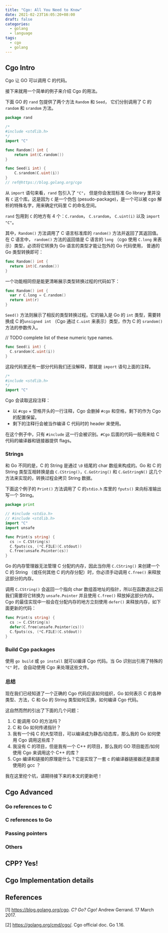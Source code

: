 ```yaml
---
title: "Cgo: All You Need to Know"
date: 2021-02-23T16:05:20+08:00
draft: false
categories:
  - golang
  - language
tags:
  - cgo
  - golang
---
```


## Cgo Intro
Cgo 让 GO 可以调用 C 的代码。

接下来就用一个简单的例子来介绍 Cgo 的用法。

下面 GO 的 `rand` 包提供了两个方法 `Random` 和 `Seed`， 它们分别调用了 C 的 `random` 和 `srandom` 方法。

```go
package rand

/*
#include <stdlib.h>
*/
import "C"

func Random() int {
    return int(C.random())
}

func Seed(i int) {
    C.srandom(C.uint(i))
}
// ref@https://blog.golang.org/cgo
```
从 `import` 语句来看，`rand` 包引入了 `"C"`， 但是你会发现标准 Go library 里并没有 `C` 这个库。这是因为 `C` 是一个伪包 (pesudo-package)，是一个可以被 cgo 解析的特殊名字，用来确定代码里 C 的命名空间。

`rand` 包用到 `C` 的地方有 4 个：`C.random`， `C.srandom`， `C.uint(i)` 以及 `import "C"`。

其中，`Random()` 方法调用了 C 语言标准库的 `random()` 方法并返回了其返回值。在 C 语言中， `random()` 方法的返回值是 C 语言的 `long` （cgo 使用 `C.long` 来表示）类型，必须将它转换为 Go 语言的类型才能让包外的 Go 代码使用， 普通的 Go 类型转换即可：

```go
func Random() int {
  return int(C.random())
}
```

一个功能相同但是能更清晰展示类型转换过程的代码如下：

```go
func Random() int {
  var r C.long = C.random()
  return int(r)
}
```

`Seed()` 方法则展示了相反的类型转换过程。它的输入是 Go 的 `int` 类型，需要转换成 C 的`unsigned int` （Cgo 通过 `C.uint` 来表示）类型，作为 C 的 `srandom()` 方法的参数传入。

// TODO complete list of these numeric type names.

```go
func Seed(i int) {
  C.srandom(C.uint(i))
}
```

这段代码里还有一部分代码我们还没解释，那就是 `import` 语句上面的注释。

``` go
/*
#include <stdlib.h>
*/
import "C"
```

Cgo 会读取这段注释：

- 以 `#cgo` + 空格开头的一行注释，Cgo 会删掉 `#cgo` 和空格，剩下的作为 Cgo 的配置保留。
- 剩下的注释行会被当作编译 C 代码时的 header 来使用。

在这个例子中，只有 `#include` 这一行会被识别。`#Cgo` 后面的代码一般用来给 C 代码的编译器和链接器提供 flags。

### Strings

和 Go 不同的是，C 的 String 是通过 `\0` 结尾的 char 数组来构成的。Go 和 C 的 String 类型互相转换是由 `C.CString()`，`C.GoString()` 和 `C.GoStringN()` 这几个方法来实现的，转换过程会拷贝 String 数据。

下面这个例子的 `Print()` 方法调用了 C 的`stdio.h` 库里的 `fputs()` 来向标准输出写一个 String。

```go
package print

// #include <stdio.h>
// #include <stdlib.h>
import "C"
import unsafe

func Print(s string) {
  cs := C.CString(s)
  C.fputs(cs, (*C.FILE)(C.stdout))
  C.free(unsafe.Pointer(cs))
}
```

Go 的内存管理器无法管理 C 分配的内存，因此当你用 `C.CString()` 来创建一个 C 的 String （或任何其他 C 的内存分配）时，你必须手动调用 `C.free()` 来释放这部分的内存。

调用 `C.CString()` 会返回一个指向 char 数组首地址的指针，所以在函数退出之前我们需要将它转换为 `unsafe.Pointer` 并且使用 `C.free()` 释放掉这部分内存。Cgo 的最佳实现中一般会在分配内存的地方立刻使用 `defer()` 来释放内存，如下面更新的代码：

```go
func Print(s string) {
  cs := C.CString(s)
  defer(C.free(unsafe.Pointer(cs)))
  C.fputs(cs, (*C.FILE)(C.stdout))
}
```

### Build Cgo packages

使用 `go build` 或 `go install` 就可以编译 Cgo 代码。当 Go 识别出引用了特殊的 `"C"` 时， 会自动使用 Cgo 来处理这些文件。

### 总结

现在我们已经知道了一个正确的 Cgo 代码应该如何组织，Go 如何表示 C 的各种类型、方法，C 和 Go 的 String 类型如何互换，如何编译 Cgo 代码。

这自然而然的引出了下面的几个问题：

1. C 能调用 GO 的方法吗？
2. C 和 Go 如何传递指针？
3. 我有一个纯 C 的大型项目，可以编译成为静态/动态库，那么我的 Go 如何使用 Cgo 调用这些库？
4. 我没有 C 的项目，但是我有一个 C++ 的项目，那么我的 GO 项目能否/如何使用 Cgo 来调用这个 C++ 的库？
5. Cgo 编译和链接的原理是什么？它是实现了一套 c 的编译器链接器还是直接使用的 gcc ？

我在这里挖个坑，请期待接下来的本文的更新吧！

## Cgo Advanced
### Go references to C
### C references to Go
### Passing pointers
### Others

## CPP? Yes!

## Cgo Implementation details

## References

[1] https://blog.golang.org/cgo. *C? Go? Cgo!* Andrew Gerrand. 17 March 2017.

[2] https://golang.org/cmd/cgo/. Cgo official doc. Go 1.16.
